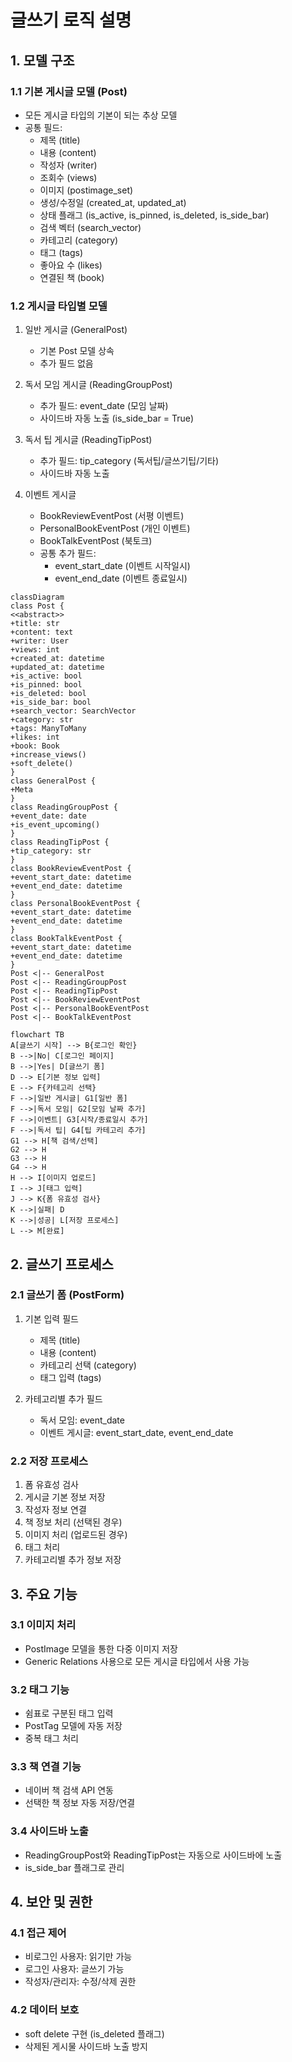 # 글쓰기 로직 설명

## 1. 모델 구조

### 1.1 기본 게시글 모델 (Post)
- 모든 게시글 타입의 기본이 되는 추상 모델
- 공통 필드:
  - 제목 (title)
  - 내용 (content) 
  - 작성자 (writer)
  - 조회수 (views)
  - 이미지 (postimage_set)
  - 생성/수정일 (created_at, updated_at)
  - 상태 플래그 (is_active, is_pinned, is_deleted, is_side_bar)
  - 검색 벡터 (search_vector)
  - 카테고리 (category)
  - 태그 (tags)
  - 좋아요 수 (likes)
  - 연결된 책 (book)

### 1.2 게시글 타입별 모델
1. 일반 게시글 (GeneralPost)
   - 기본 Post 모델 상속
   - 추가 필드 없음

2. 독서 모임 게시글 (ReadingGroupPost)
   - 추가 필드: event_date (모임 날짜)
   - 사이드바 자동 노출 (is_side_bar = True)

3. 독서 팁 게시글 (ReadingTipPost)
   - 추가 필드: tip_category (독서팁/글쓰기팁/기타)
   - 사이드바 자동 노출

4. 이벤트 게시글
   - BookReviewEventPost (서평 이벤트)
   - PersonalBookEventPost (개인 이벤트)
   - BookTalkEventPost (북토크)
   - 공통 추가 필드:
     - event_start_date (이벤트 시작일시)
     - event_end_date (이벤트 종료일시)


```mermaid
classDiagram
class Post {
<<abstract>>
+title: str
+content: text
+writer: User
+views: int
+created_at: datetime
+updated_at: datetime
+is_active: bool
+is_pinned: bool
+is_deleted: bool
+is_side_bar: bool
+search_vector: SearchVector
+category: str
+tags: ManyToMany
+likes: int
+book: Book
+increase_views()
+soft_delete()
}
class GeneralPost {
+Meta
}
class ReadingGroupPost {
+event_date: date
+is_event_upcoming()
}
class ReadingTipPost {
+tip_category: str
}
class BookReviewEventPost {
+event_start_date: datetime
+event_end_date: datetime
}
class PersonalBookEventPost {
+event_start_date: datetime
+event_end_date: datetime
}
class BookTalkEventPost {
+event_start_date: datetime
+event_end_date: datetime
}
Post <|-- GeneralPost
Post <|-- ReadingGroupPost
Post <|-- ReadingTipPost
Post <|-- BookReviewEventPost
Post <|-- PersonalBookEventPost
Post <|-- BookTalkEventPost

```

```mermaid
flowchart TB
A[글쓰기 시작] --> B{로그인 확인}
B -->|No| C[로그인 페이지]
B -->|Yes| D[글쓰기 폼]
D --> E[기본 정보 입력]
E --> F{카테고리 선택}
F -->|일반 게시글| G1[일반 폼]
F -->|독서 모임| G2[모임 날짜 추가]
F -->|이벤트| G3[시작/종료일시 추가]
F -->|독서 팁| G4[팁 카테고리 추가]
G1 --> H[책 검색/선택]
G2 --> H
G3 --> H
G4 --> H
H --> I[이미지 업로드]
I --> J[태그 입력]
J --> K{폼 유효성 검사}
K -->|실패| D
K -->|성공| L[저장 프로세스]
L --> M[완료]
```



## 2. 글쓰기 프로세스

### 2.1 글쓰기 폼 (PostForm)
1. 기본 입력 필드
   - 제목 (title)
   - 내용 (content)
   - 카테고리 선택 (category)
   - 태그 입력 (tags)

2. 카테고리별 추가 필드
   - 독서 모임: event_date
   - 이벤트 게시글: event_start_date, event_end_date

### 2.2 저장 프로세스
1. 폼 유효성 검사
2. 게시글 기본 정보 저장
3. 작성자 정보 연결
4. 책 정보 처리 (선택된 경우)
5. 이미지 처리 (업로드된 경우)
6. 태그 처리
7. 카테고리별 추가 정보 저장

## 3. 주요 기능

### 3.1 이미지 처리
- PostImage 모델을 통한 다중 이미지 저장
- Generic Relations 사용으로 모든 게시글 타입에서 사용 가능

### 3.2 태그 기능
- 쉼표로 구분된 태그 입력
- PostTag 모델에 자동 저장
- 중복 태그 처리

### 3.3 책 연결 기능
- 네이버 책 검색 API 연동
- 선택한 책 정보 자동 저장/연결

### 3.4 사이드바 노출
- ReadingGroupPost와 ReadingTipPost는 자동으로 사이드바에 노출
- is_side_bar 플래그로 관리

## 4. 보안 및 권한

### 4.1 접근 제어
- 비로그인 사용자: 읽기만 가능
- 로그인 사용자: 글쓰기 가능
- 작성자/관리자: 수정/삭제 권한

### 4.2 데이터 보호
- soft delete 구현 (is_deleted 플래그)
- 삭제된 게시물 사이드바 노출 방지
